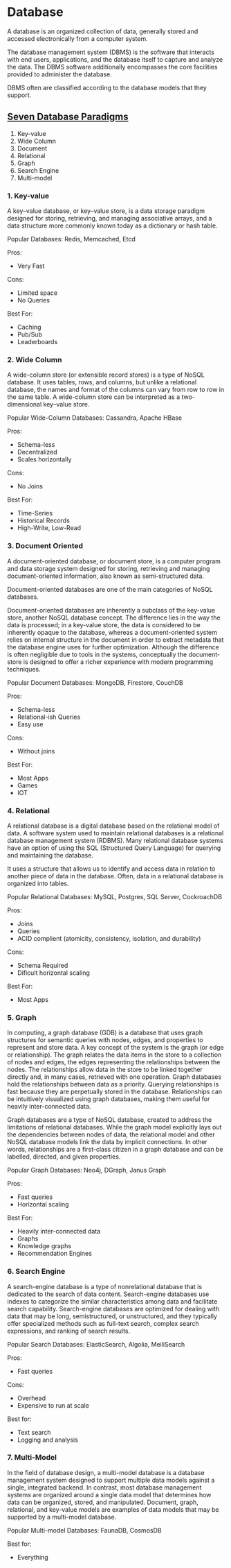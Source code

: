# Database
A database is an organized collection of data, generally stored and accessed electronically from a computer system.

The database management system (DBMS) is the software that interacts with end users, applications, and the database itself to capture and analyze the data. The DBMS software additionally encompasses the core facilities provided to administer the database.

DBMS often are classified according to the database models that they support. 

## [Seven Database Paradigms](https://fireship.io/lessons/top-seven-database-paradigms/)

1. Key-value
2. Wide Column
3. Document
4. Relational
5. Graph
6. Search Engine
7. Multi-model

### 1. Key-value
A key–value database, or key–value store, is a data storage paradigm designed for storing, retrieving, and managing associative arrays, and a data structure more commonly known today as a dictionary or hash table. 

Popular Databases: Redis, Memcached, Etcd

Pros:
- Very Fast

Cons:
- Limited space
- No Queries

Best For:
- Caching
- Pub/Sub
- Leaderboards

### 2. Wide Column
A wide-column store (or extensible record stores) is a type of NoSQL database. It uses tables, rows, and columns, but unlike a relational database, the names and format of the columns can vary from row to row in the same table. A wide-column store can be interpreted as a two-dimensional key–value store.

Popular Wide-Column Databases: Cassandra, Apache HBase

Pros:
- Schema-less
- Decentralized
- Scales horizontally

Cons:
- No Joins

Best For:
- Time-Series
- Historical Records
- High-Write, Low-Read

### 3. Document Oriented
A document-oriented database, or document store, is a computer program and data storage system designed for storing, retrieving and managing document-oriented information, also known as semi-structured data.

Document-oriented databases are one of the main categories of NoSQL databases.

Document-oriented databases are inherently a subclass of the key-value store, another NoSQL database concept. The difference lies in the way the data is processed; in a key-value store, the data is considered to be inherently opaque to the database, whereas a document-oriented system relies on internal structure in the document in order to extract metadata that the database engine uses for further optimization. Although the difference is often negligible due to tools in the systems, conceptually the document-store is designed to offer a richer experience with modern programming techniques.

Popular Document Databases: MongoDB, Firestore, CouchDB

Pros:
- Schema-less
- Relational-ish Queries
- Easy use

Cons: 
- Without joins

Best For:
- Most Apps
- Games
- IOT

### 4. Relational
A relational database is a digital database based on the relational model of data. A software system used to maintain relational databases is a relational database management system (RDBMS). Many relational database systems have an option of using the SQL (Structured Query Language) for querying and maintaining the database.

It uses a structure that allows us to identify and access data in relation to another piece of data in the database. Often, data in a relational database is organized into tables.

Popular Relational Databases: MySQL, Postgres, SQL Server, CockroachDB

Pros:
- Joins
- Queries
- ACID complient (atomicity, consistency, isolation, and durability)

Cons:
- Schema Required
- Dificult horizontal scaling

Best For:
- Most Apps

### 5. Graph
In computing, a graph database (GDB) is a database that uses graph structures for semantic queries with nodes, edges, and properties to represent and store data. A key concept of the system is the graph (or edge or relationship). The graph relates the data items in the store to a collection of nodes and edges, the edges representing the relationships between the nodes. The relationships allow data in the store to be linked together directly and, in many cases, retrieved with one operation. Graph databases hold the relationships between data as a priority. Querying relationships is fast because they are perpetually stored in the database. Relationships can be intuitively visualized using graph databases, making them useful for heavily inter-connected data.

Graph databases are a type of NoSQL database, created to address the limitations of relational databases. While the graph model explicitly lays out the dependencies between nodes of data, the relational model and other NoSQL database models link the data by implicit connections. In other words, relationships are a first-class citizen in a graph database and can be labelled, directed, and given properties. 

Popular Graph Databases: Neo4j, DGraph, Janus Graph

Pros:
- Fast queries
- Horizontal scaling

Best For:
- Heavily inter-connected data
- Graphs
- Knowledge graphs
- Recommendation Engines

### 6. Search Engine
A search-engine database is a type of nonrelational database that is dedicated to the search of data content. Search-engine databases use indexes to categorize the similar characteristics among data and facilitate search capability. Search-engine databases are optimized for dealing with data that may be long, semistructured, or unstructured, and they typically offer specialized methods such as full-text search, complex search expressions, and ranking of search results. 

Popular Search Databases: ElasticSearch, Algolia, MeiliSearch

Pros:
- Fast queries

Cons:
- Overhead
- Expensive to run at scale

Best for:
- Text search
- Logging and analysis

### 7. Multi-Model
In the field of database design, a multi-model database is a database management system designed to support multiple data models against a single, integrated backend. In contrast, most database management systems are organized around a single data model that determines how data can be organized, stored, and manipulated. Document, graph, relational, and key-value models are examples of data models that may be supported by a multi-model database.

Popular Multi-model Databases: FaunaDB, CosmosDB

Best for:
- Everything